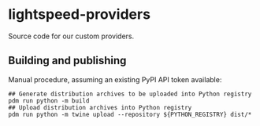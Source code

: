 # lightspeed-providers
Source code for our custom providers.

## Building and publishing

Manual procedure, assuming an existing PyPI API token available:

    ## Generate distribution archives to be uploaded into Python registry
    pdm run python -m build
    ## Upload distribution archives into Python registry
    pdm run python -m twine upload --repository ${PYTHON_REGISTRY} dist/*
